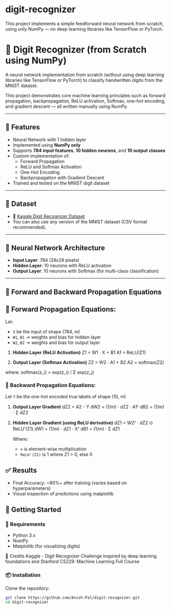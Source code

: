 # digit-recognizer
This project implements a simple feedforward neural network from scratch, using only NumPy — no deep learning libraries like TensorFlow or PyTorch. 

# 🧠 Digit Recognizer (from Scratch using NumPy)

A neural network implementation from scratch (without using deep learning libraries like TensorFlow or PyTorch) to classify handwritten digits from the MNIST dataset.

This project demonstrates core machine learning principles such as forward propagation, backpropagation, ReLU activation, Softmax, one-hot encoding, and gradient descent — all written manually using NumPy.

---

## 📌 Features

- Neural Network with 1 hidden layer
- Implemented using **NumPy only**
- Supports **784 input features**, **10 hidden neurons**, and **10 output classes**
- Custom implementation of:
  - Forward Propagation
  - ReLU and Softmax Activation
  - One-Hot Encoding
  - Backpropagation with Gradient Descent
- Trained and tested on the MNIST digit dataset

---

## 🧾 Dataset

- 📁 [Kaggle Digit Recognizer Dataset](https://www.kaggle.com/c/digit-recognizer)
- You can also use any version of the MNIST dataset (CSV format recommended).

---

 ## 🔢 Neural Network Architecture

- **Input Layer**: 784 (28x28 pixels)
- **Hidden Layer**: 10 neurons with ReLU activation
- **Output Layer**: 10 neurons with Softmax (for multi-class classification)

---
## 🧮 Forward and Backward Propagation Equations

  ## 🔁 Forward Propagation Equations:
   
 Let:
- `X` be the input of shape (784, m)
- `W1`, `B1` → weights and bias for hidden layer
- `W2`, `B2` → weights and bias for output layer

1. **Hidden Layer (ReLU Activation)**
   Z1 = W1 ⋅ X + B1
   A1 = ReLU(Z1)

2. **Output Layer (Softmax Activation)**
  Z2 = W2 ⋅ A1 + B2
  A2 = softmax(Z2)

  where:
     softmax(z_i) = exp(z_i) / Σ exp(z_j)


### 🔁 Backward Propagation Equations:

Let `Y` be the one-hot encoded true labels of shape (10, m)

1. **Output Layer Gradient**
   dZ2 = A2 - Y
   dW2 = (1/m) ⋅ dZ2 ⋅ A1ᵀ
   dB2 = (1/m) ⋅ Σ dZ2

2. **Hidden Layer Gradient (using ReLU derivative)**
   dZ1 = W2ᵀ ⋅ dZ2 ⊙ ReLU'(Z1)
   dW1 = (1/m) ⋅ dZ1 ⋅ Xᵀ
   dB1 = (1/m) ⋅ Σ dZ1

    Where:
    - `⊙` is element-wise multiplication
    - `ReLU'(Z1)` is 1 where Z1 > 0, else 0


## ✅ Results

- Final Accuracy: ~90%+ after training (varies based on hyperparameters)
- Visual inspection of predictions using matplotlib



## 🚀 Getting Started

### 🔧 Requirements
- Python 3.x
- NumPy
- Matplotlib (for visualizing digits)


🌟 Credits
Kaggle - Digit Recognizer Challenge
Inspired by deep learning foundations and Stanford CS229: Machine Learning Full Course


### 📦 Installation

Clone the repository:
```bash
git clone https://github.com/Anish-Pal/digit-recognizer.git
cd digit-recognizer


